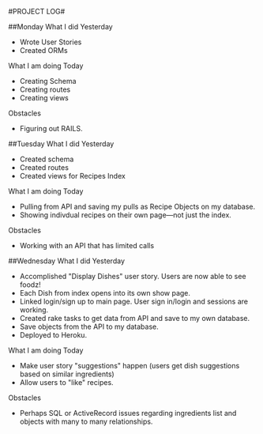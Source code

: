 #PROJECT LOG#



##Monday
What I did Yesterday

*   Wrote User Stories
*   Created ORMs

What I am doing Today

*   Creating Schema
*   Creating routes
*   Creating views

Obstacles

*	Figuring out RAILS.

##Tuesday
What I did Yesterday

*   Created schema
*   Created routes
*   Created views for Recipes Index

What I am doing Today

*   Pulling from API and saving my pulls as Recipe Objects on my database.
*   Showing indivdual recipes on their own page—not just the index.

Obstacles

*	Working with an API that has limited calls

##Wednesday
What I did Yesterday

*   Accomplished "Display Dishes" user story. Users are now able to see foodz!
*   Each Dish from index opens into its own show page. 
*   Linked login/sign up to main page. User sign in/login and sessions are working.
*   Created rake tasks to get data from API and save to my own database.
*   Save objects from the API to my database.
*   Deployed to Heroku.

What I am doing Today

*   Make user story "suggestions" happen (users get dish suggestions based on similar ingredients) 
*   Allow users to "like" recipes.



Obstacles

*	Perhaps SQL or ActiveRecord issues regarding ingredients list and objects with many to many relationships. 




